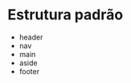 # Estrutura padrão

* header <!-- Para criar cabeçalho                      -->
* nav    <!-- Para naveção dentro do seu site           -->
* main   <!-- Conteúdo principal da página              -->
* aside  <!-- Para a barra lateral                      -->
* footer <!-- Para o rodapé da página, a parte de baixo -->

